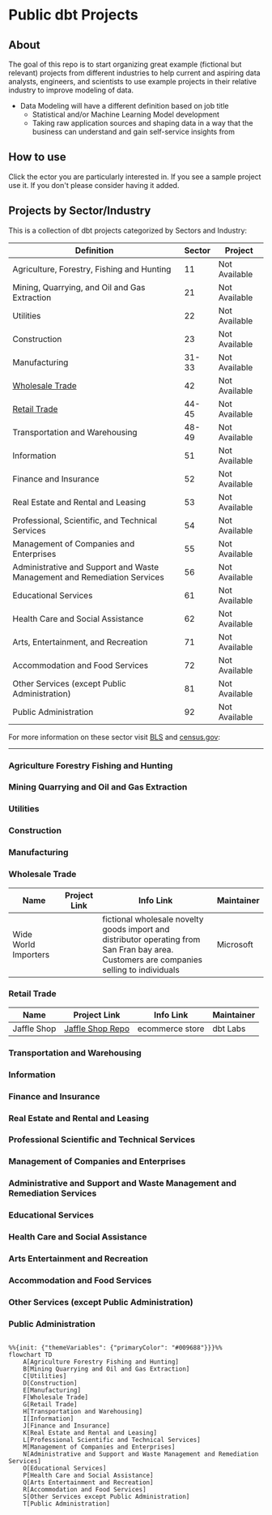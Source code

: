 # Public dbt Projects

## About

The goal of this repo is to start organizing great example (fictional but relevant) projects from different industries to help current and aspiring data analysts, engineers, and scientists to use example projects in their relative industry to improve modeling of data.
* Data Modeling will have a different definition based on job title
  * Statistical and/or Machine Learning Model development
  * Taking raw application sources and shaping data in a way that the business can understand and gain self-service insights from

## How to use

Click the ector you are particularly interested in. If you see a sample project use it. If you don't please consider having it added.

## Projects by Sector/Industry
This is a collection of dbt projects categorized by Sectors and Industry:

| Definition | Sector   |  Project |
| ----------------------------------------------------------- | -------- | -------- |
| Agriculture, Forestry, Fishing and Hunting  | 11	   | Not Available |
| Mining, Quarrying, and Oil and Gas Extraction | 21	   | Not Available |
| Utilities  | 22	   | Not Available |
| Construction  | 23	   | Not Available |
| Manufacturing  | 31-33	   | Not Available |
| [Wholesale Trade](#wholesale-trade)  | 42 | Not Available |
| [Retail Trade](#retail-trade) | 44-45	   | Not Available |
| Transportation and Warehousing  | 48-49	   | Not Available |
| Information  | 51	   | Not Available |
| Finance and Insurance  | 52	   | Not Available |
| Real Estate and Rental and Leasing  | 53	   | Not Available |
| Professional, Scientific, and Technical Services | 54	   | Not Available |
| Management of Companies and Enterprises  | 55	   | Not Available |
| Administrative and Support and Waste Management and Remediation Services  | 56	   | Not Available |
| Educational Services  | 61	   | Not Available |
| Health Care and Social Assistance  | 62	   | Not Available |
| Arts, Entertainment, and Recreation  | 71	   | Not Available |
| Accommodation and Food Services  | 72	   | Not Available |
| Other Services (except Public Administration)  | 81	   | Not Available |
| Public Administration  | 92	   | Not Available |
 
For more information on these sector visit [BLS](https://www.bls.gov/ces/naics/) and [census.gov](https://www.census.gov/naics/?58967?yearbck=2022):

---

### Agriculture Forestry Fishing and Hunting  
### Mining Quarrying and Oil and Gas Extraction  
### Utilities  
### Construction  
### Manufacturing

### Wholesale Trade

| Name | Project Link | Info Link | Maintainer|
|--|---|--|--|
| Wide World Importers | | fictional wholesale novelty goods import and distributor operating from San Fran bay area. Customers are companies selling to individuals| Microsoft |

### Retail Trade 

| Name | Project Link | Info Link | Maintainer|
|--|---|--|--|
| Jaffle Shop | [Jaffle Shop Repo](https://github.com/dbt-labs/jaffle_shop) | ecommerce store | dbt Labs

### Transportation and Warehousing
### Information  
### Finance and Insurance  
### Real Estate and Rental and Leasing  
### Professional Scientific and Technical Services 
### Management of Companies and Enterprises  
### Administrative and Support and Waste Management and Remediation Services  
### Educational Services  
### Health Care and Social Assistance  
### Arts Entertainment and Recreation  
### Accommodation and Food Services  
### Other Services (except Public Administration)  
### Public Administration  

```mermaid

%%{init: {"themeVariables": {"primaryColor": "#009688"}}}%%
flowchart TD
    A[Agriculture Forestry Fishing and Hunting]
    B[Mining Quarrying and Oil and Gas Extraction]
    C[Utilities]
    D[Construction]
    E[Manufacturing]
    F[Wholesale Trade]
    G[Retail Trade]
    H[Transportation and Warehousing]
    I[Information]
    J[Finance and Insurance]
    K[Real Estate and Rental and Leasing]
    L[Professional Scientific and Technical Services]
    M[Management of Companies and Enterprises]
    N[Administrative and Support and Waste Management and Remediation Services]
    O[Educational Services]
    P[Health Care and Social Assistance]
    Q[Arts Entertainment and Recreation]
    R[Accommodation and Food Services]
    S[Other Services except Public Administration]
    T[Public Administration]

```